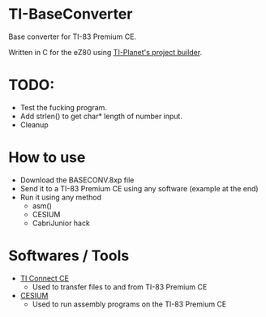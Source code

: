 # TI-BaseConverter
Base converter for TI-83 Premium CE.

Written in C for the eZ80 using [TI-Planet's project builder](https://tiplanet.org/pb/ "Project Builder").

# TODO:
- Test the fucking program.
- Add strlen() to get char* length of number input.
- Cleanup

# How to use
- Download the BASECONV.8xp file
- Send it to a TI-83 Premium CE using any software (example at the end)
- Run it using any method
  - asm()
  - CESIUM
  - CabriJunior hack

# Softwares / Tools
- [TI Connect CE](https://tiplanet.org/modules/archives/download.php?id=2304163 "TI Connect CE")
  - Used to transfer files to and from TI-83 Premium CE
- [CESIUM](https://tiplanet.org/modules/archives/download.php?id=320019 "CESIUM")
  - Used to run assembly programs on the TI-83 Premium CE
